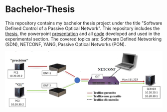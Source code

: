 # Bachelor-Thesis
This repository contains my bachelor thesis project under the title "Software Defined Control of a Passive Optical Network". This repository includes the [thesis](https://github.com/stehin/Bachelor-Thesis/blob/main/Thesis.pdf), the powerpoint [presentation](https://github.com/stehin/Bachelor-Thesis/blob/main/Thesis_presentation.pdf) and all [code](https://github.com/stehin/Bachelor-Thesis/tree/main/Code) developed and used in the experimental section. The covered topics are: Software Defined Networking (SDN), NETCONF, YANG, Passive Optical Networks (PON). 

![](scenario.jpg)
